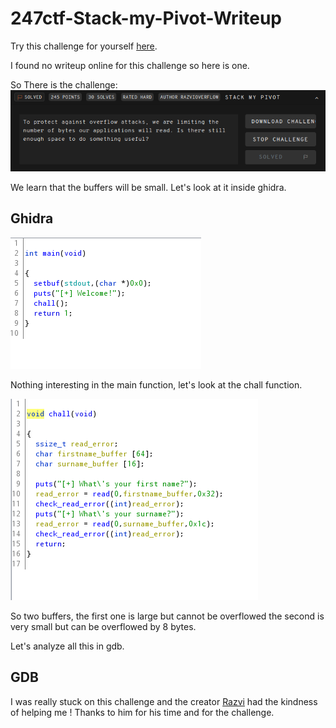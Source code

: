 # 247ctf-Stack-my-Pivot-Writeup
Try this challenge for yourself [here](https://247ctf.com/).


I found no writeup online for this challenge so here is one.

So There is the challenge:
![alt text](./screenshots/247Dashboard.png "Challenge infos")

We learn that the buffers will be small.
Let's look at it inside ghidra.

## Ghidra

![alt text](./screenshots/ghidra_main.png "ghidra main")

Nothing interesting in the main function, let's look at the chall function.

![alt text](./screenshots/ghidra_chall.png "ghidra chall")

So two buffers, the first one is large but cannot be overflowed the second is very small but can be overflowed by 8 bytes.

Let's analyze all this in gdb.

## GDB

I was really stuck on this challenge and the creator [Razvi](https://twitter.com/Razvieu) had the kindness of helping me ! Thanks to him for his time and for the challenge.